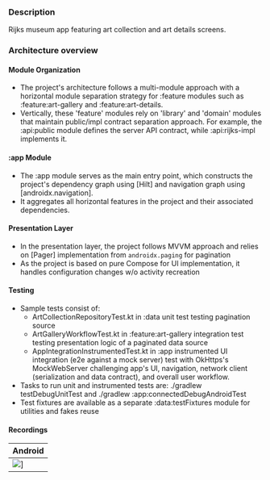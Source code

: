 ### Description
Rijks museum app featuring art collection and art details screens.

### Architecture overview

#### Module Organization
- The project's architecture follows a multi-module approach with a horizontal module separation strategy for :feature modules such as :feature:art-gallery and :feature:art-details.
- Vertically, these 'feature' modules rely on 'library' and 'domain' modules that maintain public/impl contract separation approach. For example, the :api:public module defines the server API contract, while :api:rijks-impl implements it.

#### :app Module
- The :app module serves as the main entry point, which constructs the project's dependency graph using [Hilt] and navigation graph using [androidx.navigation].
- It aggregates all horizontal features in the project and their associated dependencies.

#### Presentation Layer
- In the presentation layer, the project follows MVVM approach and relies on [Pager] implementation from `androidx.paging` for pagination
- As the project is based on pure Compose for UI implementation, it handles configuration changes w/o activity recreation

#### Testing
- Sample tests consist of:
    * ArtCollectionRepositoryTest.kt in :data unit test testing pagination source
    * ArtGalleryWorkflowTest.kt in :feature:art-gallery integration test testing presentation logic of a paginated data source
    * AppIntegrationInstrumentedTest.kt in :app instrumented UI integration (e2e against a mock server) test with OkHttps's MockWebServer challenging app's UI, navigation, network client (serialization and data contract), and overall user workflow.
- Tasks to run unit and instrumented tests are: ./gradlew testDebugUnitTest and ./gradlew :app:connectedDebugAndroidTest
- Test fixtures are available as a separate :data:testFixtures module for utilities and fakes reuse 

#### Recordings
| Android                        |
|--------------------------------|
| ![](recordings/rijks-app.gif)] |